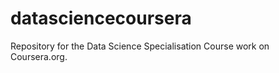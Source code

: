 datasciencecoursera
===================

Repository for the Data Science Specialisation Course work on Coursera.org.
